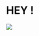 # HEY !

![](https://external-content.duckduckgo.com/iu/?u=https%3A%2F%2Fwww.yellow-yellow.fr%2Fwp-content%2Fuploads%2F2021%2F01%2Fyellow-yellow-42.jpg&f=1&nofb=1)